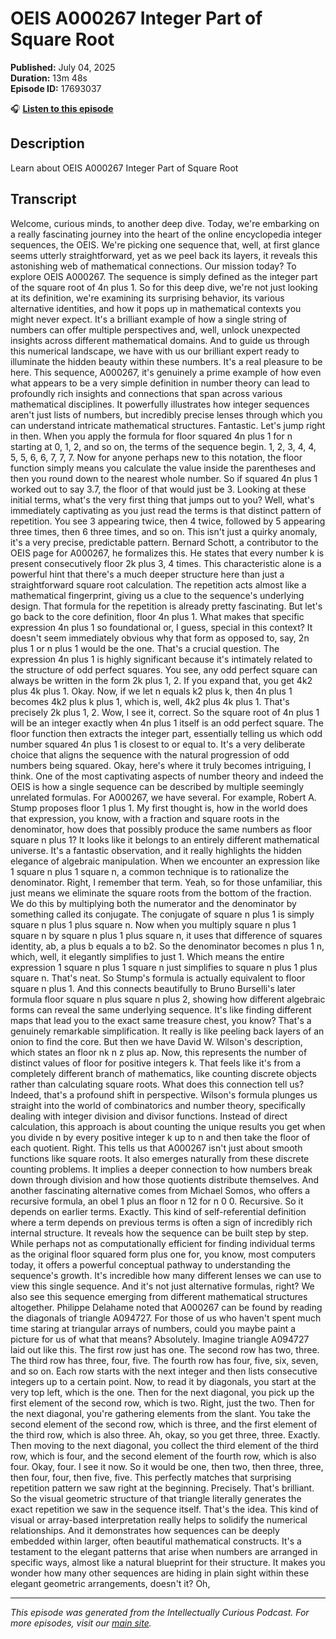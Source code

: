 # OEIS A000267 Integer Part of Square Root

**Published:** July 04, 2025  
**Duration:** 13m 48s  
**Episode ID:** 17693037

🎧 **[Listen to this episode](https://intellectuallycurious.buzzsprout.com/2529712/episodes/17693037-oeis-a000267-integer-part-of-square-root)**

## Description

Learn about OEIS A000267 Integer Part of Square Root

## Transcript

Welcome, curious minds, to another deep dive. Today, we're embarking on a really fascinating journey into the heart of the online encyclopedia integer sequences, the OEIS. We're picking one sequence that, well, at first glance seems utterly straightforward, yet as we peel back its layers, it reveals this astonishing web of mathematical connections. Our mission today? To explore OEIS A000267. The sequence is simply defined as the integer part of the square root of 4n plus 1. So for this deep dive, we're not just looking at its definition, we're examining its surprising behavior, its various alternative identities, and how it pops up in mathematical contexts you might never expect. It's a brilliant example of how a single string of numbers can offer multiple perspectives and, well, unlock unexpected insights across different mathematical domains. And to guide us through this numerical landscape, we have with us our brilliant expert ready to illuminate the hidden beauty within these numbers. It's a real pleasure to be here. This sequence, A000267, it's genuinely a prime example of how even what appears to be a very simple definition in number theory can lead to profoundly rich insights and connections that span across various mathematical disciplines. It powerfully illustrates how integer sequences aren't just lists of numbers, but incredibly precise lenses through which you can understand intricate mathematical structures. Fantastic. Let's jump right in then. When you apply the formula for floor squared 4n plus 1 for n starting at 0, 1, 2, and so on, the terms of the sequence begin. 1, 2, 3, 4, 4, 5, 5, 6, 6, 7, 7, 7. Now for anyone perhaps new to this notation, the floor function simply means you calculate the value inside the parentheses and then you round down to the nearest whole number. So if squared 4n plus 1 worked out to say 3.7, the floor of that would just be 3. Looking at these initial terms, what's the very first thing that jumps out to you? Well, what's immediately captivating as you just read the terms is that distinct pattern of repetition. You see 3 appearing twice, then 4 twice, followed by 5 appearing three times, then 6 three times, and so on. This isn't just a quirky anomaly, it's a very precise, predictable pattern. Bernard Schott, a contributor to the OEIS page for A000267, he formalizes this. He states that every number k is present consecutively floor 2k plus 3, 4 times. This characteristic alone is a powerful hint that there's a much deeper structure here than just a straightforward square root calculation. The repetition acts almost like a mathematical fingerprint, giving us a clue to the sequence's underlying design. That formula for the repetition is already pretty fascinating. But let's go back to the core definition, floor 4n plus 1. What makes that specific expression 4n plus 1 so foundational or, I guess, special in this context? It doesn't seem immediately obvious why that form as opposed to, say, 2n plus 1 or n plus 1 would be the one. That's a crucial question. The expression 4n plus 1 is highly significant because it's intimately related to the structure of odd perfect squares. You see, any odd perfect square can always be written in the form 2k plus 1, 2. If you expand that, you get 4k2 plus 4k plus 1. Okay. Now, if we let n equals k2 plus k, then 4n plus 1 becomes 4k2 plus k plus 1, which is, well, 4k2 plus 4k plus 1. That's precisely 2k plus 1, 2. Wow, I see it, correct. So the square root of 4n plus 1 will be an integer exactly when 4n plus 1 itself is an odd perfect square. The floor function then extracts the integer part, essentially telling us which odd number squared 4n plus 1 is closest to or equal to. It's a very deliberate choice that aligns the sequence with the natural progression of odd numbers being squared. Okay, here's where it truly becomes intriguing, I think. One of the most captivating aspects of number theory and indeed the OEIS is how a single sequence can be described by multiple seemingly unrelated formulas. For A000267, we have several. For example, Robert A. Stump proposes floor 1 plus 1. My first thought is, how in the world does that expression, you know, with a fraction and square roots in the denominator, how does that possibly produce the same numbers as floor square n plus 1? It looks like it belongs to an entirely different mathematical universe. It's a fantastic observation, and it really highlights the hidden elegance of algebraic manipulation. When we encounter an expression like 1 square n plus 1 square n, a common technique is to rationalize the denominator. Right, I remember that term. Yeah, so for those unfamiliar, this just means we eliminate the square roots from the bottom of the fraction. We do this by multiplying both the numerator and the denominator by something called its conjugate. The conjugate of square n plus 1 is simply square n plus 1 plus square n. Now when you multiply square n plus 1 square n by square n plus 1 plus square n, it uses that difference of squares identity, ab, a plus b equals a to b2. So the denominator becomes n plus 1 n, which, well, it elegantly simplifies to just 1. Which means the entire expression 1 square n plus 1 square n just simplifies to square n plus 1 plus square n. That's neat. So Stump's formula is actually equivalent to floor square n plus 1. And this connects beautifully to Bruno Burselli's later formula floor square n plus square n plus 2, showing how different algebraic forms can reveal the same underlying sequence. It's like finding different maps that lead you to the exact same treasure chest, you know? That's a genuinely remarkable simplification. It really is like peeling back layers of an onion to find the core. But then we have David W. Wilson's description, which states an floor nk n z plus ap. Now, this represents the number of distinct values of floor for positive integers k. That feels like it's from a completely different branch of mathematics, like counting discrete objects rather than calculating square roots. What does this connection tell us? Indeed, that's a profound shift in perspective. Wilson's formula plunges us straight into the world of combinatorics and number theory, specifically dealing with integer division and divisor functions. Instead of direct calculation, this approach is about counting the unique results you get when you divide n by every positive integer k up to n and then take the floor of each quotient. Right. This tells us that A000267 isn't just about smooth functions like square roots. It also emerges naturally from these discrete counting problems. It implies a deeper connection to how numbers break down through division and how those quotients distribute themselves. And another fascinating alternative comes from Michael Somos, who offers a recursive formula, an obel 1 plus an floor n 12 for n 0 0. Recursive. So it depends on earlier terms. Exactly. This kind of self-referential definition where a term depends on previous terms is often a sign of incredibly rich internal structure. It reveals how the sequence can be built step by step. While perhaps not as computationally efficient for finding individual terms as the original floor squared form plus one for, you know, most computers today, it offers a powerful conceptual pathway to understanding the sequence's growth. It's incredible how many different lenses we can use to view this single sequence. And it's not just alternative formulas, right? We also see this sequence emerging from different mathematical structures altogether. Philippe Delahame noted that A000267 can be found by reading the diagonals of triangle A094727. For those of us who haven't spent much time staring at triangular arrays of numbers, could you maybe paint a picture for us of what that means? Absolutely. Imagine triangle A094727 laid out like this. The first row just has one. The second row has two, three. The third row has three, four, five. The fourth row has four, five, six, seven, and so on. Each row starts with the next integer and then lists consecutive integers up to a certain point. Now, to read it by diagonals, you start at the very top left, which is the one. Then for the next diagonal, you pick up the first element of the second row, which is two. Right, just the two. Then for the next diagonal, you're gathering elements from the slant. You take the second element of the second row, which is three, and the first element of the third row, which is also three. Ah, okay, so you get three, three. Exactly. Then moving to the next diagonal, you collect the third element of the third row, which is four, and the second element of the fourth row, which is also four. Okay, four. I see it now. So it would be one, then two, then three, three, then four, four, then five, five. This perfectly matches that surprising repetition pattern we saw right at the beginning. Precisely. That's brilliant. So the visual geometric structure of that triangle literally generates the exact repetition we saw in the sequence itself. That's the idea. This kind of visual or array-based interpretation really helps to solidify the numerical relationships. And it demonstrates how sequences can be deeply embedded within larger, often beautiful mathematical constructs. It's a testament to the elegant patterns that arise when numbers are arranged in specific ways, almost like a natural blueprint for their structure. It makes you wonder how many other sequences are hiding in plain sight within these elegant geometric arrangements, doesn't it? Oh,

---
*This episode was generated from the Intellectually Curious Podcast. For more episodes, visit our [main site](https://intellectuallycurious.buzzsprout.com).*
